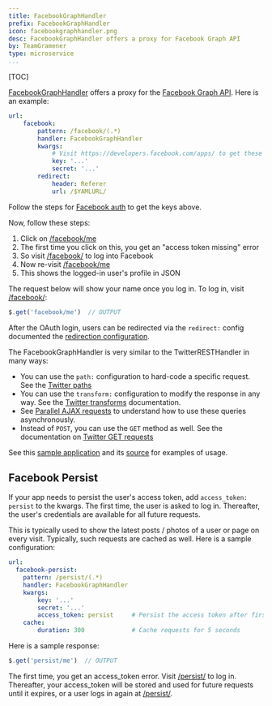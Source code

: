 ```yaml
---
title: FacebookGraphHandler
prefix: FacebookGraphHandler
icon: facebookgraphhandler.png
desc: FacebookGraphHandler offers a proxy for Facebook Graph API
by: TeamGramener
type: microservice
...
```


[TOC]

[FacebookGraphHandler][facebookgraphhandler] offers a proxy for the [Facebook Graph API](https://developers.facebook.com/docs/graph-api/). Here is an example:

```yaml
url:
    facebook:
        pattern: /facebook/(.*)
        handler: FacebookGraphHandler
        kwargs:
            # Visit https://developers.facebook.com/apps/ to get these keys
            key: '...'
            secret: '...'
        redirect:
            header: Referer
            url: /$YAMLURL/
```

Follow the steps for [Facebook auth](../auth/#facebook-auth) to get the keys above.

Now, follow these steps:

1. Click on [/facebook/me](facebook/me)
2. The first time you click on this, you get an "access token missing" error
3. So visit [/facebook/](facebook/) to log into Facebook
4. Now re-visit [/facebook/me](facebook/me)
5. This shows the logged-in user's profile in JSON

The request below will show your name once you log in. To log in, visit
[/facebook/](facebook/):

```js
$.get('facebook/me')  // OUTPUT
```

After the OAuth login, users can be redirected via the `redirect:` config
documented the [redirection configuration](../config/#redirection).

The FacebookGraphHandler is very similar to the TwitterRESTHandler in many ways:

- You can use the `path:` configuration to hard-code a specific request. See the
  [Twitter paths](../twitterresthandler/#twitter-paths)
- You can use the `transform:` configuration to modify the response in any way.
  See the [Twitter transforms](../twitterresthandler/#twitter-transforms)
  documentation.
- See [Parallel AJAX requests](../twitterresthandler/#parellal-ajax-requests) to
  understand how to use these queries asynchronously.
- Instead of `POST`, you can use the `GET` method as well. See the documentation
  on [Twitter GET requests](../twitterresthandler/#twitter-get-requests)

See this [sample application](dashboard.html) and its [source][source] for examples of usage.

## Facebook Persist

If your app needs to persist the user's access token, add `access_token: persist`
to the kwargs. The first time, the user is asked to log in. Thereafter, the
user's credentials are available for all future requests.

This is typically used to show the latest posts / photos of a user or page on
every visit. Typically, such requests are cached as well. Here is a sample
configuration:

```yaml
url:
  facebook-persist:
    pattern: /persist/(.*)
    handler: FacebookGraphHandler
    kwargs:
        key: '...'
        secret: '...'
        access_token: persist     # Persist the access token after first login
    cache:
        duration: 300             # Cache requests for 5 seconds
```

Here is a sample response:

```js
$.get('persist/me')  // OUTPUT
```

The first time, you get an access_token error. Visit [/persist/](persist/) to log
in. Thereafter, your access_token will be stored and used for future requests
until it expires, or a user logs in again at [/persist/](persist/).

[source]: https://github.com/gramener/gramex-guide/blob/master/facebookgraphhandler/
[facebookgraphhandler]: https://learn.gramener.com/gramex/gramex.handlers.html#gramex.handlers.FacebookGraphHandler

<script>
function replace(e, regex, text) {
    e.innerHTML = e.innerHTML.replace(regex,
      '<p style="color: #ccc">// OUTPUT</p><p>' + text + '</p>')
}

var pre = [].slice.call(document.querySelectorAll('pre'))

function next() {
  var output_regex = /\/\/ OUTPUT/,
      element = pre.shift(),
      text = element.textContent

  if (text.match(output_regex))
    eval(text).always(function(result) {
      replace(element, output_regex, JSON.stringify(result, null, 2))
    })
  if (pre.length > 0) { next() }
}
next()
</script>
